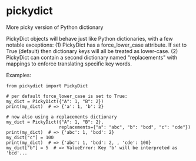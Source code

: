# pickydict
More picky version of Python dictionary


PickyDict objects will behave just like Python dictionaries, with a few
notable exceptions:
    (1) PickyDict has a force_lower_case attribute. If set to True (default)
    then dictionary keys will all be treated as lower-case.
    (2) PickyDict can contain a second dictionary named "replacements" with
    mappings to enforce translating specific key words.

Examples:


    from pickydict import PickyDict
 
    # per default force_lower_case is set to True:
    my_dict = PickyDict({"A": 1, "B": 2})
    print(my_dict)  # => {'a': 1, 'b': 2}

    # now also using a replacements dictionary
    my_dict = PickyDict({"A": 1, "B": 2},
                        replacements={"a": "abc", "b": "bcd", "c": "cde"})
    print(my_dict)  # => {'abc': 1, 'bcd': 2}
    my_dict["c"] = 100
    print(my_dict)  # => {'abc': 1, 'bcd': 2, , 'cde': 100}
    my_dict["b"] = 5  # => ValueError: Key 'b' will be interpreted as 'bcd'...
